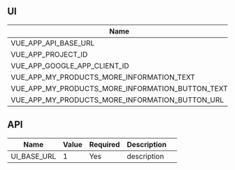 ## UI
| Name | Value | Required | Description |  |
|-|-|-|-|-|
| VUE_APP_API_BASE_URL | 1 | Yes | description |  |
| VUE_APP_PROJECT_ID | 2 | Yes | description |  |
| VUE_APP_GOOGLE_APP_CLIENT_ID | 3 | Yes | description |  |
| VUE_APP_MY_PRODUCTS_MORE_INFORMATION_TEXT | 4 | Optional | description |  |
| VUE_APP_MY_PRODUCTS_MORE_INFORMATION_BUTTON_TEXT | 5 | Optional | description |  |
| VUE_APP_MY_PRODUCTS_MORE_INFORMATION_BUTTON_URL | 6 | Optional | description |  |

## API
| Name | Value | Required | Description |  |
|-|-|-|-|-|
| UI_BASE_URL | 1 | Yes | description |  |
